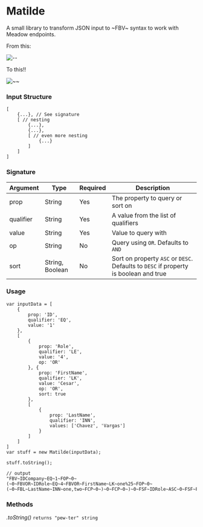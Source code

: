 # Matilde

A small library to transform JSON input to \~FBV\~ syntax to work with Meadow endpoints.

From this:

![--](https://media.giphy.com/media/THzObbdkLXd1S/giphy.gif)

To this!!

![~~](https://media.giphy.com/media/eeDarGFPiZxyE/giphy.gif)

### Input Structure

```
[
    {...}, // See signature
    [ // nesting
        {...},
        {...},
        [ // even more nesting
            {...}
        ]
    ]
]
```

### Signature

| Argument  | Type             | Required | Description                                                                          |
|-----------|------------------|----------|--------------------------------------------------------------------------------------|
| prop      | String           | Yes      | The property to query or sort on                                                     |
| qualifier | String           | Yes      | A value from the list of qualifiers                                                  |
| value     | String           | Yes      | Value to query with                                                                  |
| op        | String           | No       | Query using `OR`. Defaults to `AND`                                                  |
| sort      | String, Boolean | No       | Sort on property `ASC` or `DESC`. Defaults to `DESC` if property is boolean and true  |

### Usage

``` JS
var inputData = [
    {
        prop: 'ID',
        qualifier: 'EQ',
        value: '1'
    },
    [
        {
            prop: 'Role',
            qualifier: 'LE',
            value: '4',
            op: 'OR'
        }, {
            prop: 'FirstName',
            qualifier: 'LK',
            value: 'Cesar',
            op: 'OR',
            sort: true
        },
        [
            {
                prop: 'LastName',
                qualifier: 'INN',
                values: ['Chavez', 'Vargas']
            }
        ]
    ]
]
var stuff = new Matilde(inputData);

stuff.toString();

// output
"FBV~IDCompany~EQ~1~FOP~0~(~0~FBVOR~IDRole~EQ~4~FBVOR~FirstName~LK~one%25~FOP~0~(~0~FBL~LastName~INN~one,two~FCP~0~)~0~FCP~0~)~0~FSF~IDRole~ASC~0~FSF~FirstName~DESC~0"
```


### Methods

*.toString()*
`returns "pew-ter" string`
